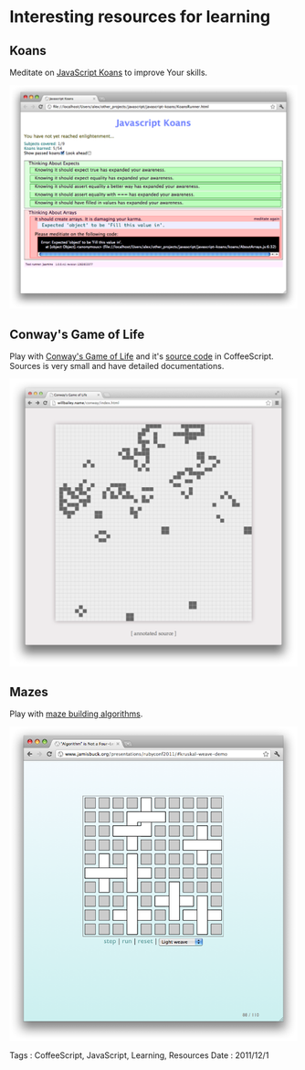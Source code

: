 # Interesting resources for learning

## Koans

Meditate on [JavaScript Koans](https://github.com/mrdavidlaing/javascript-koans) to
improve Your skills.

![Koans](interesting-resources-for-learning/koans.png)

## Conway's Game of Life

Play with [Conway's Game of Life](http://willbailey.name/conway/index.html) and it's 
[source code](http://willbailey.name/conway/docs/conway.html) in CoffeeScript. Sources is very
small and have detailed documentations.

![Convay's Game of Life](interesting-resources-for-learning/conway.png)

## Mazes

Play with [maze building algorithms](http://www.jamisbuck.org/presentations/rubyconf2011).

![Mazes](interesting-resources-for-learning/mazes.png)

Tags : CoffeeScript, JavaScript, Learning, Resources
Date : 2011/12/1